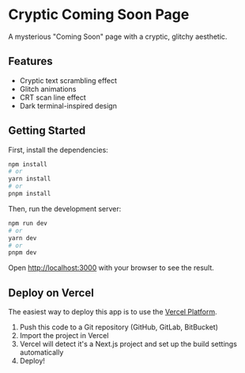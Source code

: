 # Cryptic Coming Soon Page

A mysterious "Coming Soon" page with a cryptic, glitchy aesthetic.

## Features

- Cryptic text scrambling effect
- Glitch animations
- CRT scan line effect
- Dark terminal-inspired design

## Getting Started

First, install the dependencies:

```bash
npm install
# or
yarn install
# or
pnpm install
```

Then, run the development server:

```bash
npm run dev
# or
yarn dev
# or
pnpm dev
```

Open [http://localhost:3000](http://localhost:3000) with your browser to see the result.

## Deploy on Vercel

The easiest way to deploy this app is to use the [Vercel Platform](https://vercel.com).

1. Push this code to a Git repository (GitHub, GitLab, BitBucket)
2. Import the project in Vercel
3. Vercel will detect it's a Next.js project and set up the build settings automatically
4. Deploy! 